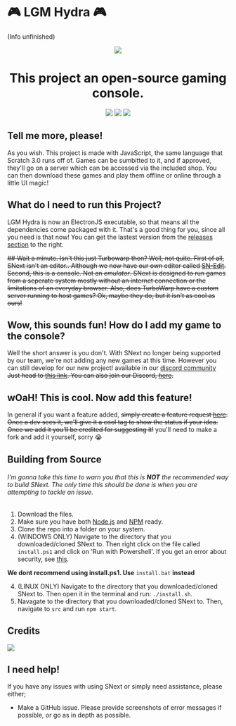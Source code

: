 # 🎮 LGM Hydra 🎮
(Info unfinished)
<p align="center">
  <img src="https://i.imgur.com/i5CgPuX.png">
</p>

<h1 align="center">This project an open-source gaming console.</h1>

<!-- Shields -->
<p align="center">
  <img src="https://img.shields.io/discord/839159549260333117?color=7289da&label=SNext&logo=Snext" href="https://discord.gg/XU4zK5jjMc">
  <img src="https://img.shields.io/github/last-commit/cube-enix/snext" href="https://github.com/Cube-Enix/SNext/commits/main">
  <img src="https://img.shields.io/github/issues/cube-enix/snext" href="https://github.com/Cube-Enix/SNext/issues">
</p>

## Tell me more, please!

As you wish. This project is made with JavaScript, the same language that Scratch 3.0 runs off of. Games can be sumbitted to it, and if approved, they'll go on a server which can be accessed via the included shop. You can then download these games and play them offline or online through a little UI magic!

## What do I need to run this Project?

LGM Hydra is now an ElectronJS executable, so that means all the dependencies come packaged with it. That's a good thing for you, since all you need is that now! You can get the lastest version from the [releases section](https://github.com/Cubix-Dev/SNext/releases/latest) to the right.

~~## Wait a minute. Isn't this just Turbowarp then?
Well, not quite. First of all, SNext isn't an editor.. Although we now have our own editor called [SN-Edit](https://cubixdev.org/SN-Edit/). Second, this is a console. Not an *emulator*. SNext is designed to run games from a seperate system mostly without an internet connection or the limitations of an everyday browser. Also, does TurboWarp have a custom server running to host games? Ok, maybe they do, but it isn't as cool as ours!~~

## Wow, this sounds fun! How do I add my game to the console?
Well the short answer is you don't. With SNext no longer being supported by our team, we're not adding any new games at this time. However you can still develop for our new project! available in our [discord community](https://dsc.gg/cubix)
~~Just head to [this link](https://forms.gle/Rbt1ELbr8HPgEh2q9). You can also join our Discord, [here](https://discord.gg/mqGKmRw9MY).~~

## wOaH! This is cool. Now add this feature!

In general if you want a feature added, ~~simply create a feature request [here](https://github.com/Cube-Enix/SNext/issues/new/choose). Once a dev sees it, we'll give it a cool tag to show the status if your idea. Once we add it you'll be credited for suggesting it!~~ you'll need to make a fork and add it yourself, sorry 😭

## Building from Source

###### I'm gonna take this time to warn you that this is **NOT** the recommended way to build SNext. The only time this should be done is when you are attempting to tackle an issue.
1. Download the files.
2. Make sure you have both [Node.js](https://nodejs.org/en/download/) and [NPM](https://docs.npmjs.com/downloading-and-installing-node-js-and-npm) ready.
3. Clone the repo into a folder on your system.
4. (WINDOWS ONLY)  Navigate to the directory that you downloaded/cloned SNext to. Then right click on the file called `install.ps1` and click on 'Run with Powershell'. If you get an error about security, see [this](https://www.danielengberg.com/powershell-check-execution-policy/).

<b>We dont recommend using install.ps1. Use</b> `install.bat` <b>instead</b>

4. (LINUX ONLY) Navigate to the directory that you downloaded/cloned SNext to. Then open it in the terminal and run: `./install.sh`.
5. Navagate to the directory that you downloaded/cloned SNext to. Then, navigate to `src` and run `npm start`.

<!-- 
Please note that you'll get an error, stating that there were no files to run. **THIS IS INTENDED BEHAVIOUR. DO NOT REPORT THIS AS A BUG. SNEXT  WILL STILL COMPILE SUCCESSFULLY. ** -->

<!-- ## Features on their way
- Discord Rich Presense
- Automatic Game Loading
- Auto Updating
- eShop Intergration
-->
## Credits
<a href="https://github.com/Cube-Enix/SNext/graphs/contributors">
  <img src="https://contrib.rocks/image?repo=Cube-Enix/SNext" />
</a>

## I need help!

If you have any issues with using SNext or simply need assistance, please either;

- Make a GitHub issue. Please provide screenshots of error messages if possible, or go as in depth as possible.

